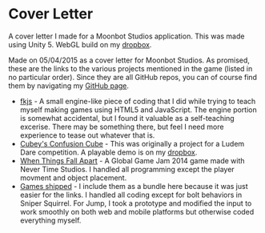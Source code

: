 # Cover Letter
A cover letter I made for a Moonbot Studios application.  This was made using Unity 5.
WebGL build on my [dropbox](https://dl.dropboxusercontent.com/u/105401308/cover_letter/index.html).

Made on 05/04/2015 as a cover letter for Moonbot Studios.
As promised, these are the links to the various projects mentioned in the game (listed in no particular order).  Since they are all GitHub repos, you can of course find them by navigating my <a href="https://github.com/seflopod">GitHub page</a>.</p>
 - [fkjs](https://github.com/seflopod/fkjs) - A small engine-like piece of coding that I did while trying to teach myself making games using HTML5 and JavaScript.  The engine portion is somewhat accidental, but I found it valuable as a self-teaching excerise.  There may be something there, but feel I need more experience to tease out whatever that is.
 - [Cubey's Confusion Cube](https://github.com/seflopod/CubeysConfusionCube) - This was originally a project for a Ludem Dare competition.  A playable demo is on my [dropbox](https://dl.dropboxusercontent.com/u/105401308/cubey_web/cubey_web.html).
 - [When Things Fall Apart](https://github.com/seflopod/When-Things-Fall-Apart) - A Global Game Jam 2014 game made with Never Time Studios.  I handled all programming except the player movment and object placement.
 - [Games shipped](https://play.google.com/store/apps/developer?id=Ogre+Toast+Studios) - I include them as a bundle here because it was just easier for the links.  I handled all coding except for bolt behaviors in Sniper Squirrel.  For Jump, I took a prototype and modified the input to work smoothly on both web and mobile platforms but otherwise coded everything myself.
